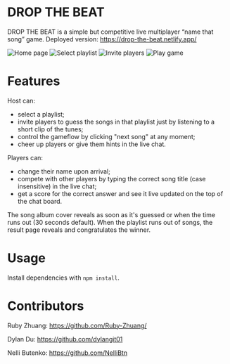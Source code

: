 # DROP THE BEAT

DROP THE BEAT is a simple but competitive live multiplayer “name that song” game.
Deployed version: https://drop-the-beat.netlify.app/

![Home page](http://full/path/to/img.jpg "Optional title")
![Select playlist](http://full/path/to/img.jpg "Optional title")
![Invite players](http://full/path/to/img.jpg "Optional title")
![Play game](http://full/path/to/img.jpg "Optional title")

# Features
Host can:
- select a playlist; 
- invite players to guess the songs in that playlist just by listening to a short clip of the tunes;
- control the gameflow by clicking "next song" at any moment;
- cheer up players or give them hints in the live chat.

Players can:
- change their name upon arrival;
- compete with other players by typing the correct song title (case  insensitive) in the live chat;
- get a score for the correct answer and see it live updated on the top of the chat board.

The song album cover reveals as soon as it's guessed or when the time runs out (30 seconds default). 
When the playlist runs out of songs, the result page reveals and congratulates the winner.

# Usage

Install dependencies with `npm install`.

# Contributors

Ruby Zhuang: https://github.com/Ruby-Zhuang/

Dylan Du: https://github.com/dylangit01

Nelli Butenko: https://github.com/NelliBtn
